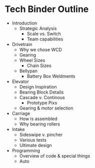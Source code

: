 # Tech Binder Outline

* Introduction 
  * Strategic Analysis
    * Scale vs. Switch
    * Team capabilities
* Drivetrain
  * Why we chose WCD
  * Gearing
  * Wheel Sizes
    * Chain Sizes
  * Bellypan
    * Battery Box Weldments
* Elevator
  * Design Inspiration
  * Bearing Block Details
  * Cascade v. Continous
    * Prototype Pixs
  * Gearing & motor selection
* Carriage
  * How is assembled
  * Why bearing rollers
* Intake
  * Sideswipe v. pincher
  * Various tests
  * Ultimate design
* Programming
  * Overview of code & special things
  * Auto
    
  
